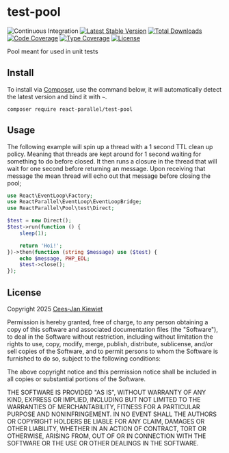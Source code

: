 # test-pool

![Continuous Integration](https://github.com/Reactphp-parallel/test-pool/workflows/Continuous%20Integration/badge.svg)
[![Latest Stable Version](https://poser.pugx.org/React-parallel/test-pool/v/stable.png)](https://packagist.org/packages/React-parallel/test-pool)
[![Total Downloads](https://poser.pugx.org/React-parallel/test-pool/downloads.png)](https://packagist.org/packages/React-parallel/test-pool)
[![Code Coverage](https://scrutinizer-ci.com/g/Reactphp-parallel/test-pool/badges/coverage.png?b=master)](https://scrutinizer-ci.com/g/Reactphp-parallel/test-pool/?branch=master)
[![Type Coverage](https://shepherd.dev/github/Reactphp-parallel/test-pool/coverage.svg)](https://shepherd.dev/github/Reactphp-parallel/test-pool)
[![License](https://poser.pugx.org/React-parallel/test-pool/license.png)](https://packagist.org/packages/React-parallel/test-pool)

Pool meant for used in unit tests

## Install ##

To install via [Composer](http://getcomposer.org/), use the command below, it will automatically detect the latest version and bind it with `~`.

```
composer require react-parallel/test-pool
```

## Usage ##

The following example will spin up a thread with a 1 second TTL clean up policy. Meaning that threads are kept around
for 1 second waiting for something to do before closed. It then runs a closure in the thread that will wait for one
second before returning an message. Upon receiving that message the mean thread will echo out that message before
closing the pool;

```php
use React\EventLoop\Factory;
use ReactParallel\EventLoop\EventLoopBridge;
use ReactParallel\Pool\test\Direct;

$test = new Direct();
$test->run(function () {
    sleep(1);

    return 'Hoi!';
})->then(function (string $message) use ($test) {
    echo $message, PHP_EOL;
    $test->close();
});
```

## License ##

Copyright 2025 [Cees-Jan Kiewiet](http://wyrihaximus.net/)

Permission is hereby granted, free of charge, to any person
obtaining a copy of this software and associated documentation
files (the "Software"), to deal in the Software without
restriction, including without limitation the rights to use,
copy, modify, merge, publish, distribute, sublicense, and/or sell
copies of the Software, and to permit persons to whom the
Software is furnished to do so, subject to the following
conditions:

The above copyright notice and this permission notice shall be
included in all copies or substantial portions of the Software.

THE SOFTWARE IS PROVIDED "AS IS", WITHOUT WARRANTY OF ANY KIND,
EXPRESS OR IMPLIED, INCLUDING BUT NOT LIMITED TO THE WARRANTIES
OF MERCHANTABILITY, FITNESS FOR A PARTICULAR PURPOSE AND
NONINFRINGEMENT. IN NO EVENT SHALL THE AUTHORS OR COPYRIGHT
HOLDERS BE LIABLE FOR ANY CLAIM, DAMAGES OR OTHER LIABILITY,
WHETHER IN AN ACTION OF CONTRACT, TORT OR OTHERWISE, ARISING
FROM, OUT OF OR IN CONNECTION WITH THE SOFTWARE OR THE USE OR
OTHER DEALINGS IN THE SOFTWARE.

